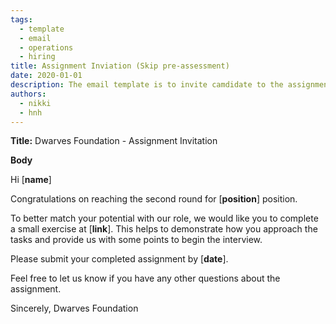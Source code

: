 ```yaml
---
tags: 
  - template
  - email
  - operations
  - hiring
title: Assignment Inviation (Skip pre-assessment)
date: 2020-01-01
description: The email template is to invite camdidate to the assignment round in case the pre-assessment is skipped.  
authors: 
  - nikki
  - hnh
---
```


**Title:** Dwarves Foundation - Assignment Invitation

**Body**

Hi [**name**]

Congratulations on reaching the second round for [**position**] position.

To better match your potential with our role, we would like you to complete a small exercise at [**link**]. This helps to demonstrate how you approach the tasks and provide us with some points to begin the interview.

Please submit your completed assignment by [**date**].

Feel free to let us know if you have any other questions about the assignment.

Sincerely,
Dwarves Foundation
